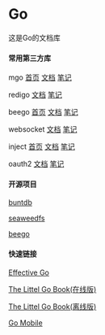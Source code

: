 # Go

这是Go的文档库

#### 常用第三方库
mgo
[首页](http://labix.org/mgo)
[文档](https://godoc.org/gopkg.in/mgo.v2)
[笔记](./笔记/mgo.md)
 
redigo
[文档](https://github.com/garyburd/redigo)
[笔记](./笔记/redigo.md)
 
beego
[首页](https://beego.me)
[文档](https://beego.me/docs/intro/)
[笔记](./笔记/beego.md)
 
websocket
[文档](https://github.com/gorilla/websocket)
[笔记](./笔记/websocket.md)
 
inject
[首页](https://github.com/facebookgo/inject)
[文档](https://godoc.org/github.com/facebookgo/inject)
[笔记](./笔记/inject.md)
 
oauth2
[文档](https://godoc.org/golang.org/x/oauth2)
[笔记](./笔记/oauth2.md)
 
#### 开源项目
[buntdb](https://github.com/tidwall/buntdb)
 
[seaweedfs](https://github.com/chrislusf/seaweedfs)
 
[beego](https://beego.me)
 
#### 快速链接
[Effective Go](https://golang.org/doc/effective_go.html)
 
[The Littel Go Book(在线版)](http://openmymind.net/assets/go/go.pdf)
 
[The Littel Go Book(离线版)](./pdf/go.pdf)
 
[Go Mobile](https://github.com/golang/go/wiki/Mobile)
 